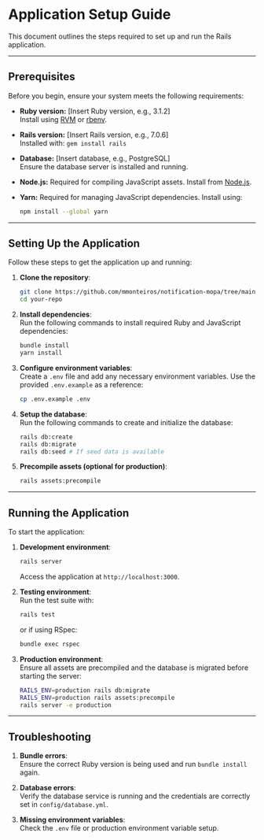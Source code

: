 
# Application Setup Guide

This document outlines the steps required to set up and run the Rails application.

---

## Prerequisites

Before you begin, ensure your system meets the following requirements:

- **Ruby version:** [Insert Ruby version, e.g., 3.1.2]  
  Install using [RVM](https://rvm.io/) or [rbenv](https://github.com/rbenv/rbenv).

- **Rails version:** [Insert Rails version, e.g., 7.0.6]  
  Installed with: `gem install rails`

- **Database:** [Insert database, e.g., PostgreSQL]  
  Ensure the database server is installed and running.

- **Node.js:** Required for compiling JavaScript assets. Install from [Node.js](https://nodejs.org/).

- **Yarn:** Required for managing JavaScript dependencies. Install using:  
  ```bash
  npm install --global yarn
  ```

---

## Setting Up the Application

Follow these steps to get the application up and running:

1. **Clone the repository**:
   ```bash
   git clone https://github.com/mmonteiros/notification-mopa/tree/main
   cd your-repo
   ```

2. **Install dependencies**:  
   Run the following commands to install required Ruby and JavaScript dependencies:
   ```bash
   bundle install
   yarn install
   ```

3. **Configure environment variables**:  
   Create a `.env` file and add any necessary environment variables. Use the provided `.env.example` as a reference:
   ```bash
   cp .env.example .env
   ```

4. **Setup the database**:  
   Run the following commands to create and initialize the database:
   ```bash
   rails db:create
   rails db:migrate
   rails db:seed # If seed data is available
   ```

5. **Precompile assets (optional for production)**:  
   ```bash
   rails assets:precompile
   ```

---

## Running the Application

To start the application:

1. **Development environment**:  
   ```bash
   rails server
   ```
   Access the application at `http://localhost:3000`.

2. **Testing environment**:  
   Run the test suite with:
   ```bash
   rails test
   ```
   or if using RSpec:
   ```bash
   bundle exec rspec
   ```

3. **Production environment**:  
   Ensure all assets are precompiled and the database is migrated before starting the server:
   ```bash
   RAILS_ENV=production rails db:migrate
   RAILS_ENV=production rails assets:precompile
   rails server -e production
   ```

---

## Troubleshooting

1. **Bundle errors**:  
   Ensure the correct Ruby version is being used and run `bundle install` again.

2. **Database errors**:  
   Verify the database service is running and the credentials are correctly set in `config/database.yml`.

3. **Missing environment variables**:  
   Check the `.env` file or production environment variable setup.
```

